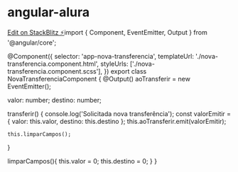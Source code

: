 # angular-alura

[Edit on StackBlitz ⚡️](https://stackblitz.com/edit/angular-ivy-6cunte)import { Component, EventEmitter, Output } from '@angular/core';

@Component({
  selector: 'app-nova-transferencia',
  templateUrl: './nova-transferencia.component.html',
  styleUrls: ['./nova-transferencia.component.scss'],
})
export class NovaTransferenciaComponent {
  @Output() aoTransferir = new EventEmitter<any>();

  valor: number;
  destino: number;

  transferir() {
    console.log('Solicitada nova transferência');
    const valorEmitir = { valor: this.valor, destino: this.destino };
    this.aoTransferir.emit(valorEmitir);

    this.limparCampos();
  }

  limparCampos(){
    this.valor = 0;
    this.destino = 0;
  }
}